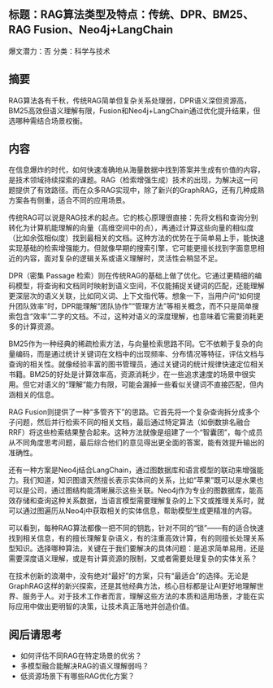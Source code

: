 ## 标题：RAG算法类型及特点：传统、DPR、BM25、RAG Fusion、Neo4j+LangChain
爆文潜力：否
分类：科学与技术

## 摘要
RAG算法各有千秋，传统RAG简单但复杂关系处理弱，DPR语义深但资源高，BM25高效但语义理解有限，Fusion和Neo4j+LangChain通过优化提升结果，但选哪种需结合场景权衡。

## 内容
在信息爆炸的时代，如何快速准确地从海量数据中找到答案并生成有价值的内容，是技术领域持续探索的课题。RAG（检索增强生成）技术的出现，为解决这一问题提供了有效路径。而在众多RAG实现中，除了新兴的GraphRAG，还有几种成熟方案各有侧重，适合不同的应用场景。

传统RAG可以说是RAG技术的起点。它的核心原理很直接：先将文档和查询分别转化为计算机能理解的向量（高维空间中的点），再通过计算这些向量的相似度（比如余弦相似度）找到最相关的文档。这种方法的优势在于简单易上手，能快速实现基础的检索增强能力。但就像早期的搜索引擎，它可能更擅长找到字面意思相近的内容，面对复杂的逻辑关系或语义理解时，灵活性会稍显不足。

DPR（密集 Passage 检索）则在传统RAG的基础上做了优化。它通过更精细的编码模型，将查询和文档同时映射到语义空间，不仅能捕捉关键词的匹配，还能理解更深层次的语义关联，比如同义词、上下文指代等。想象一下，当用户问“如何提升团队效率”时，DPR能理解“团队协作”“管理方法”等相关概念，而不只是简单搜索包含“效率”二字的文档。不过，这种对语义的深度理解，也意味着它需要消耗更多的计算资源。

BM25作为一种经典的稀疏检索方法，与向量检索思路不同。它不依赖于复杂的向量编码，而是通过统计关键词在文档中的出现频率、分布情况等特征，评估文档与查询的相关性。就像经验丰富的图书管理员，通过关键词的统计规律快速定位相关书籍。BM25的好处是计算效率高，资源消耗少，在一些追求速度的场景中很实用。但它对语义的“理解”能力有限，可能会漏掉一些看似关键词不直接匹配，但内涵相关的信息。

RAG Fusion则提供了一种“多管齐下”的思路。它首先将一个复杂查询拆分成多个子问题，然后并行检索不同的相关文档，最后通过特定算法（如倒数排名融合RRF）将这些检索结果整合起来。这种方法就像是组建了一个“智囊团”，每个成员从不同角度思考问题，最后综合他们的意见得出更全面的答案，能有效提升输出的准确性。

还有一种方案是Neo4j结合LangChain，通过图数据库和语言模型的联动来增强能力。我们知道，知识图谱天然擅长表示实体间的关系，比如“苹果”既可以是水果也可以是公司，通过图结构能清晰展示这些关联。Neo4j作为专业的图数据库，能高效存储和查询这种关系数据，当语言模型需要理解复杂的上下文或推理关系时，就可以通过图遍历从Neo4j中获取相关的实体信息，帮助模型生成更精准的内容。

可以看到，每种RAG算法都像一把不同的钥匙，针对不同的“锁”——有的适合快速找到相关信息，有的擅长理解复杂语义，有的注重高效计算，有的则擅长处理关系型知识。选择哪种算法，关键在于我们要解决的具体问题：是追求简单易用，还是需要深度语义理解，或是有计算资源的限制，又或者需要处理复杂的实体关系？

在技术创新的浪潮中，没有绝对“最好”的方案，只有“最适合”的选择。无论是GraphRAG这样的新兴探索，还是其他经典方法，核心目标都是让AI更好地理解世界、服务于人。对于技术工作者而言，理解这些方法的本质和适用场景，才能在实际应用中做出更明智的决策，让技术真正落地并创造价值。

## 阅后请思考
- 如何评估不同RAG在特定场景的优劣？
- 多模型融合能解决RAG的语义理解弱吗？
- 低资源场景下有哪些RAG优化方案？
